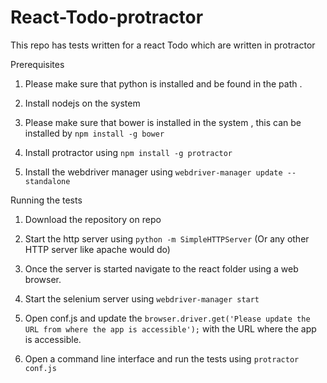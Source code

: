React-Todo-protractor
=====================

This repo has tests written for a react Todo which are written in protractor

Prerequisites

1. Please make sure that python is installed and be found in the path .

2. Install nodejs on the system 

3. Please make sure that bower is installed in the system , this can be installed by ```npm install -g bower```

4. Install protractor using ```npm install -g protractor```

5. Install the webdriver manager using ```webdriver-manager update --standalone```

Running the tests

1. Download the repository on repo

2. Start the http server using ```python -m SimpleHTTPServer``` (Or any other HTTP server like apache would do)

3.  Once the server is started navigate to the react folder using a web browser.

4. Start the selenium server using ```webdriver-manager start``` 


5.  Open conf.js and update the ```browser.driver.get('Please update the URL from where the app is accessible');``` with the   URL where the app is accessible.

5.  Open a command line interface and run the tests using ```protractor conf.js```

 
  
